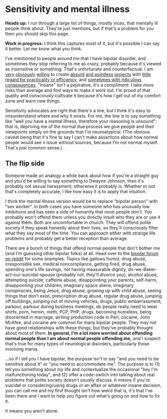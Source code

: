 # Sensitivity and mental illness
**Heads up:** I run through a large list of things, mostly vices, that mentally ill people think about. They're just mentions, but if that's a problem for you then you should skip this page.

**Work in progress:** I think this captures most of it, but it's possible I can say it better. Let me know what you think.

I've mentioned to people around me that I have bipolar disorder, and sometimes they stop referring to me as crazy, probably because it's viewed as insensitive or something. That's unfortunate and counterfactual. I am [very](https://github.com/spencertipping/perl-objects) [obviously](https://github.com/spencertipping/canard/blob/circular/bin/canard.md) [willing](https://github.com/spencertipping/catastrophe) to create [absurd](https://github.com/spencertipping/browserpower) [and pointless](https://github.com/spencertipping/bash-lambda) [projects](https://github.com/spencertipping/www/blob/master/datacenter.md) with [little regard for practicality or efficiency](https://github.com/spencertipping/www/blob/master/gps.md), and [sometimes with ridiculous consequences](https://github.com/spencertipping/www/blob/master/soggy-backplane.md). "Insane" isn't a pejorative, it's a compliment: I take more risks than average and find ways to make it work out. I'm proud of that quality and consciously cultivate it because it's how I get out of my comfort zone and learn new things.

Sensitivity advocates are right that there's a line, but I think it's easy to misunderstand where and why it exists. For me, the line is to say something like "well you have a mental illness, therefore your reasoning is unsound"; that is, depriving me of the normal due process we give people and their viewpoints simply on the grounds that I'm neuroatypical. (The obvious caveat being that it's fine to say I can't make assertions about how normal people would see _x_ issue without sources, because I'm not normal myself. That's just common sense.)


## The flip side
Someone made an analogy a while back about how if you're a straight guy and you'd be willing to say something to Dwayne Johnson, then it's probably not sexual harassment; otherwise it probably is. Whether or not that's completely accurate, I like how easy it is to apply that intuition.

I think the mental illness version would be to replace "bipolar person" with "sex worker". In both cases you have someone who has unusually low inhibitions and has seen a side of humanity that most people don't. You probably won't offend them unless you directly insult who they are or use it against them. Both are uncomfortable in church. They will offend polite society if they speak honestly about their lives, so they'll consciously filter what they say most of the time. You can approach either with strange life problems and probably get a better reception than average.

There are a bunch of things that offend normal people that don't bother me (and I'm guessing other bipolar folks) at all. Head over to the [bipolar forum on reddit](https://www.reddit.com/r/bipolar/) for some examples. Topics like gallows humor, drug abuse, irresponsible sex, medical noncompliance, getting fired, drug abuse, spending one's life savings, not having measurable dignity, do-we-Baker-act-our-suicidal-spouse (probably not, they'll divorce you), alcohol abuse, attempting suicide, caffeine abuse, disappointing your parents, self-harm, disappointing your children, imaginary space aliens, imaginary conspiracies, being Jesus, drug abuse, growing up with child abuse, seeing things that don't exist, prescription drug abuse, regular drug abuse, jumping off buildings, jumping out of moving vehicles, drugs, public embarrassment, parkour, parkour during business meetings, do people really need to wear shirts, porn, heroin, meth, PCP, PHP, drugs, becoming homeless, being disoriented in marriage, writing production code in Perl, cocaine, John McAfee, and cocaine are common for many bipolar people. They may not have good relationships with these things, but they've probably thought about most of them. **In general, I'm a lot more worried about offending normal people than I am about normal people offending me,** and I suspect that's true for many types of neurological disorders, particularly those involving mania.

...so if I tell you I have bipolar, the purpose isn't to say "and you need to be sensitive about it" or "you need to accommodate me". The purpose is to (1) tell you something about my life and contextualize the occasional "hey I'm malfunctioning today", and (2) offer a code-switch into talking about real problems that polite society doesn't usually discuss. It means if you're suicidal or considering/using drugs or an affair or whatever insane decision, you can call me and my first thought isn't how weird that is, it's that I've been there and I want to help you figure out what's going on and how to fix it.

It means you aren't alone.
